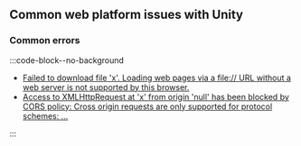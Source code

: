 ## Common web platform issues with Unity
### Common errors
:::code-block--no-background
- [Failed to download file 'x'. Loading web pages via a file:// URL without a web server is not supported by this browser.](Common%20Errors/Cross%20Origin%20Requests.md)
- [Access to XMLHttpRequest at 'x' from origin 'null' has been blocked by CORS policy: Cross origin requests are only supported for protocol schemes: ...](Common%20Errors/Cross%20Origin%20Requests.md)

:::